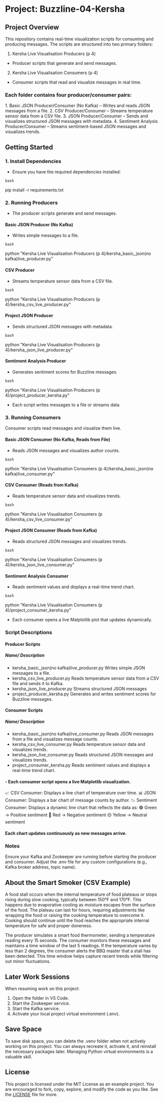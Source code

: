 # Project: Buzzline-04-Kersha

## Project Overview
This repository contains real-time visualization scripts for consuming and producing messages. The scripts are structured into two primary folders:

1. Kersha Live Visualisation Producers (p 4)
- Producer scripts that generate and send messages.

2. Kersha Live Visualisation Consumers (p 4)
- Consumer scripts that read and visualize messages in real time.

### Each folder contains four producer/consumer pairs:

1️.  Basic JSON Producer/Consumer (No Kafka) – Writes and reads JSON messages from a file.
2️.  CSV Producer/Consumer – Streams temperature sensor data from a CSV file.
3️.  JSON Producer/Consumer – Sends and visualizes structured JSON messages with metadata.
4️.  Sentiment Analysis Producer/Consumer – Streams sentiment-based JSON messages and visualizes trends.

## Getting Started
### 1️.  Install Dependencies
- Ensure you have the required dependencies installed:

```bash```

pip install -r requirements.txt

### 2️.  Running Producers
- The producer scripts generate and send messages.

#### Basic JSON Producer (No Kafka)
- Writes simple messages to a file.

```bash```

python "Kersha Live Visualisation Producers (p 4)/kersha_basic_json(no kafka)live_producer.py"

#### CSV Producer
- Streams temperature sensor data from a CSV file.

```bash```

python "Kersha Live Visualisation Producers (p 4)/kersha_csv_live_producer.py"

#### Project JSON Producer
- Sends structured JSON messages with metadata.

```bash```

python "Kersha Live Visualisation Producers (p 4)/kersha_json_live_producer.py"


#### Sentiment Analysis Producer
- Generates sentiment scores for Buzzline messages.

```bash```

python "Kersha Live Visualisation Producers (p 4)/project_producer_kersha.py"
- Each script writes messages to a file or streams data.

### 3️.  Running Consumers
Consumer scripts read messages and visualize them live.

#### Basic JSON Consumer (No Kafka, Reads from File)
- Reads JSON messages and visualizes author counts.

```bash```

python "Kersha Live Visualisation Consumers (p 4)/kersha_basic_json(no kafka)live_consumer.py"

#### CSV Consumer (Reads from Kafka)
- Reads temperature sensor data and visualizes trends.

```bash```

python "Kersha Live Visualisation Consumers (p 4)/kersha_csv_live_consumer.py"

 #### Project JSON Consumer (Reads from Kafka)
- Reads structured JSON messages and visualizes trends.

```bash```

python "Kersha Live Visualisation Consumers (p 4)/kersha_json_live_consumer.py"

#### Sentiment Analysis Consumer
- Reads sentiment values and displays a real-time trend chart.

```bash```

python "Kersha Live Visualisation Consumers (p 4)/project_consumer_kersha.py"
- Each consumer opens a live Matplotlib plot that updates dynamically.

### Script Descriptions
#### Producer Scripts
##### Name/ Description
- kersha_basic_json(no kafka)live_producer.py	Writes simple JSON messages to a file.
- kersha_csv_live_producer.py	Reads temperature sensor data from a CSV file and sends it to Kafka.
- kersha_json_live_producer.py	Streams structured JSON messages 
- project_producer_kersha.py	Generates and writes sentiment scores for Buzzline messages.
#### Consumer Scripts
##### Name/ Description
- kersha_basic_json(no kafka)live_consumer.py	Reads JSON messages from a file and visualizes message counts.
- kersha_csv_live_consumer.py	Reads temperature sensor data and visualizes trends.
- kersha_json_live_consumer.py	Reads structured JSON messages and visualizes trends.
- project_consumer_kersha.py	Reads sentiment values and displays a real-time trend chart.



#### - Each consumer script opens a live Matplotlib visualization.

📈 CSV Consumer: Displays a line chart of temperature over time.
📊 JSON Consumer: Displays a bar chart of message counts by author.
📉 Sentiment Consumer: Displays a dynamic line chart that reflects the data as:
🟢 Green → Positive sentiment
🔴 Red → Negative sentiment
🟡 Yellow → Neutral sentiment
#### Each chart updates continuously as new messages arrive.


### Notes
Ensure your Kafka and Zookeeper are running before starting the producer and consumer.
Adjust the .env file for any custom configurations (e.g., Kafka broker address, topic name).


## About the Smart Smoker (CSV Example)

A food stall occurs when the internal temperature of food plateaus or 
stops rising during slow cooking, typically between 150°F and 170°F. 
This happens due to evaporative cooling as moisture escapes from the 
surface of the food. The plateau can last for hours, requiring 
adjustments like wrapping the food or raising the cooking temperature to 
overcome it. Cooking should continue until the food reaches the 
appropriate internal temperature for safe and proper doneness.

The producer simulates a smart food thermometer, sending a temperature 
reading every 15 seconds. The consumer monitors these messages and 
maintains a time window of the last 5 readings. 
If the temperature varies by less than 2 degrees, the consumer alerts 
the BBQ master that a stall has been detected. This time window helps 
capture recent trends while filtering out minor fluctuations.

## Later Work Sessions
When resuming work on this project:
1. Open the folder in VS Code. 
2. Start the Zookeeper service.
3. Start the Kafka service.
4. Activate your local project virtual environment (.env).

## Save Space
To save disk space, you can delete the .venv folder when not actively working on this project.
You can always recreate it, activate it, and reinstall the necessary packages later. 
Managing Python virtual environments is a valuable skill. 

## License
This project is licensed under the MIT License as an example project. 
You are encouraged to fork, copy, explore, and modify the code as you like. 
See the [LICENSE](LICENSE.txt) file for more.
